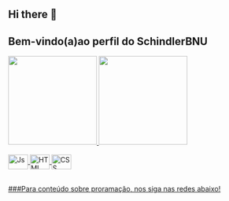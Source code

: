 ## Hi there 👋

<!--
**SchindlerBNU/SchindlerBNU** is a ✨ _special_ ✨ repository because its `README.md` (this file) appears on your GitHub profile.
-->

## Bem-vindo(a)ao perfil do SchindlerBNU
<div>
  <a href="https://github.com/SchindlerBNU">
    <img height="180em" src="https://github-readme-stats.vercel.app/api?username=SchindlerBNU&show_icons=true&theme=tokyonight&include_all_comits=true&count_private=true"/>
    <img height="180em" src="https://github-readme-stats.vercel.app/api/top-langs/?username=SchindlerBNU&layout=compact&langs_count=6&theme=tokyonight"/>
</div>
<div style="display: inline_block"><br>
     <img align="center" alt="Js" height="30" width="40" src="https://raw.githubusercontent.com/devicon/master/icons/javascript-plain.svg">
     <img align="center" alt="HTML" height="30" width="40" src="https://raw.githubusercontent.com/devicon/master.icons/html5-original.svg">
     <img align="center" alt="CSS" height="30" width="40" src="https://raw.githubusercontent.com/devicon/master.icons/css3/css3-original.svg">
</div>

<br>

###Para conteúdo sobre proramação, nos siga nas redes abaixo!

<div>
  <a href="https://instagram.com/andreblumenau68" target="_blank"><img src=""https://img.shields.io/badge/-Instagram-%23E4405F?style=for-the-badge&logo=intagram$logocolor="white" target="_blank"></a>
</div>



     
